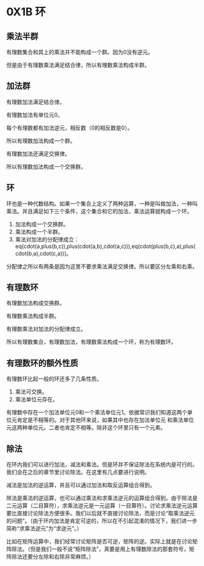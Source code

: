 # 0X1B 环

## 乘法半群

有理数集合和其上的乘法并不能构成一个群。因为0没有逆元。

但是由于有理数乘法满足结合律，所以有理数乘法构成半群。

## 加法群

有理数加法满足结合律。

有理数加法有单位元0。

每个有理数都有加法逆元，相反数（0的相反数是0）。

所以有理数加法构成一个群。

有理数加法还满足交换律。

所以有理数加法构成一个交换群。

## 环

环也是一种代数结构。如果一个集合上定义了两种运算，一种是叫做加法，一种叫乘法。并且满足如下三个条件，这个集合和它的加法，乘法运算就构成一个环。

1. 加法构成一个交换群。
1. 乘法构成一个半群。
1. 乘法对加法的分配律成立：eq(cdot(a,plus(b,c)),plus(cdot(a,b),cdot(a,c))),eq(cdot(plus(b,c),a),plus(cdot(b,a),cdot(c,a)))。

分配律之所以有两条是因为这里不要求乘法满足交换律。所以要区分左乘和右乘。

## 有理数环

有理数加法构成交换群。

有理数乘法构成半群。

有理数乘法对加法的分配律成立。

所以有理数集合，有理数加法，有理数乘法构成一个环，称为有理数环。

## 有理数环的额外性质

有理数环比起一般的环还多了几条性质。

1. 乘法可交换。
1. 乘法单位元存在。

有理数中存在一个加法单位元0和一个乘法单位元1。依据常识我们知道这两个单位元肯定是不相等的。对于其他环来说，如果其中也存在加法单位元 和乘法单位元这两种单位元。二者也肯定不相等。除非这个环里只有一个元素。

## 除法

在环内我们可以进行加法，减法和乘法。但是环并不保证除法在系统内是可行的。我们会在之后的章节里讨论除法。在这里有几点要进行说明。

减法是加法的逆运算，并且可以通过加法和取反运算组合得到。

除法是乘法的逆运算，也可以通过乘法和求乘法逆元的运算组合得到。由于除法是二元运算（二目算符），求乘法逆元是一元运算（一目算符）。讨论求乘法逆元运算要比直接讨论除法方便很多。我们以后就不直接讨论除法，而是讨论“取乘法逆元的问题”。（由于环内加法是肯定可逆的，所以在不引起混淆的情况下，我们进一步简称“求乘法逆元”为“求逆元”。）

比如在矩阵运算中，我们经常讨论矩阵是否可逆，矩阵的逆。实际上就是在讨论矩阵除法。（但是我们一般不说“矩阵除法”，真要是用上有理数除法的那套符号，矩阵除法还要分左除和右除非常麻烦。）
